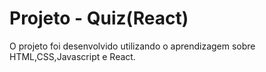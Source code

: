 
# Projeto - Quiz(React)

O projeto foi desenvolvido utilizando o aprendizagem sobre HTML,CSS,Javascript e React.
